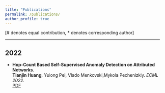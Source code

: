 ```yaml
---
title: "Publications"
permalink: /publications/
author_profile: true
---
```


[# denotes equal contribution, * denotes corresponding author]

---
## 2022

* <b>Hop-Count Based Self-Supervised Anomaly Detection on Attributed Networks</b>. <br>
<b>Tianjin Huang</b>, Yulong Pei, Vlado Menkovski,Mykola Pechenizkiy. <i>ECML 2022</i>.<br>
[PDF](https://arxiv.org/abs/2104.07917)



